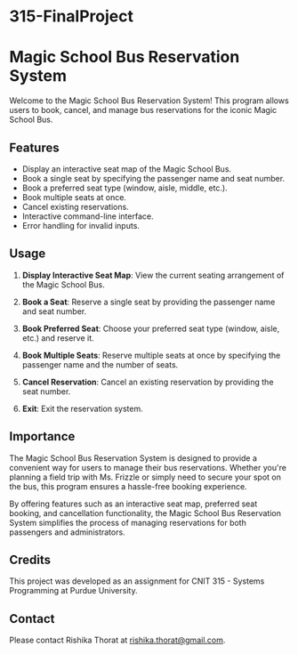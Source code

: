  # 315-FinalProject

# Magic School Bus Reservation System

Welcome to the Magic School Bus Reservation System! This program allows users to book, cancel, and manage bus reservations for the iconic Magic School Bus.

## Features

- Display an interactive seat map of the Magic School Bus.
- Book a single seat by specifying the passenger name and seat number.
- Book a preferred seat type (window, aisle, middle, etc.).
- Book multiple seats at once.
- Cancel existing reservations.
- Interactive command-line interface.
- Error handling for invalid inputs.

## Usage

1. **Display Interactive Seat Map**: View the current seating arrangement of the Magic School Bus.

2. **Book a Seat**: Reserve a single seat by providing the passenger name and seat number.

3. **Book Preferred Seat**: Choose your preferred seat type (window, aisle, etc.) and reserve it.

4. **Book Multiple Seats**: Reserve multiple seats at once by specifying the passenger name and the number of seats.

5. **Cancel Reservation**: Cancel an existing reservation by providing the seat number.

6. **Exit**: Exit the reservation system.

## Importance

The Magic School Bus Reservation System is designed to provide a convenient way for users to manage their bus reservations. Whether you're planning a field trip with Ms. Frizzle or simply need to secure your spot on the bus, this program ensures a hassle-free booking experience.

By offering features such as an interactive seat map, preferred seat booking, and cancellation functionality, the Magic School Bus Reservation System simplifies the process of managing reservations for both passengers and administrators.

## Credits

This project was developed as an assignment for CNIT 315 - Systems Programming at Purdue University. 

## Contact

Please contact Rishika Thorat at rishika.thorat@gmail.com. 

